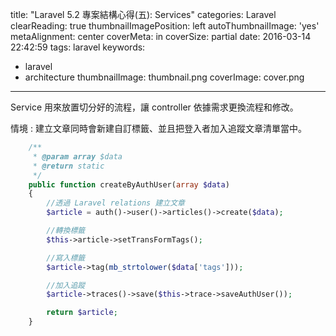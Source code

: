 title: "Laravel 5.2 專案結構心得(五): Services"
categories: Laravel
clearReading: true
thumbnailImagePosition: left
autoThumbnailImage: 'yes'
metaAlignment: center
coverMeta: in
coverSize: partial
date: 2016-03-14 22:42:59
tags: laravel
keywords:
- laravel
- architecture
thumbnailImage: thumbnail.png
coverImage: cover.png
---
Service 用來放置切分好的流程，讓 controller 依據需求更換流程和修改。

<!--more-->

情境 : 建立文章同時會新建自訂標籤、並且把登入者加入追蹤文章清單當中。

``` php
    /**
     * @param array $data
     * @return static
     */
    public function createByAuthUser(array $data)
    {
        //透過 Laravel relations 建立文章
        $article = auth()->user()->articles()->create($data);

        //轉換標籤
        $this->article->setTransFormTags();

        //寫入標籤
        $article->tag(mb_strtolower($data['tags']));

        //加入追蹤
        $article->traces()->save($this->trace->saveAuthUser());

        return $article;
    }
```